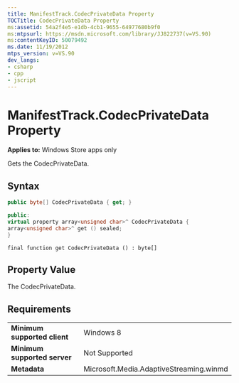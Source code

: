 ```yaml
---
title: ManifestTrack.CodecPrivateData Property
TOCTitle: CodecPrivateData Property
ms:assetid: 54a2f4e5-e1db-4cb1-9655-64977680b9f0
ms:mtpsurl: https://msdn.microsoft.com/library/JJ822737(v=VS.90)
ms:contentKeyID: 50079492
ms.date: 11/19/2012
mtps_version: v=VS.90
dev_langs:
- csharp
- cpp
- jscript
---
```


# ManifestTrack.CodecPrivateData Property

**Applies to:** Windows Store apps only

Gets the CodecPrivateData.

## Syntax

```csharp
public byte[] CodecPrivateData { get; }
```

```cpp
public:
virtual property array<unsigned char>^ CodecPrivateData {
array<unsigned char>^ get () sealed;
}
```

```jscript
final function get CodecPrivateData () : byte[]
```

## Property Value

The CodecPrivateData.

## Requirements

|||
|--- |--- |
|**Minimum supported client**|Windows 8|
|**Minimum supported server**|Not Supported|
|**Metadata**|Microsoft.Media.AdaptiveStreaming.winmd|

